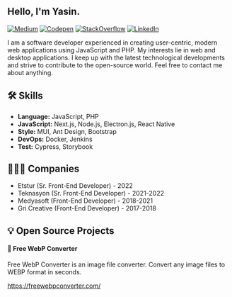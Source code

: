 <h2>Hello, I'm Yasin.</h2>

[![Medium](https://img.shields.io/badge/medium-000000?logo=medium&style=flat&logoColor=white)](https://medium.com/@yasgo)
[![Codepen](https://img.shields.io/badge/codepen-1f2025?logo=codepen&style=flat&logoColor=white)](https://codepen.io/yasgo)
[![StackOverflow](https://img.shields.io/badge/stackoverflow-f48024?logo=stackoverflow&style=flat&logoColor=white)](https://stackoverflow.com/users/6172769/yasgo)
[![LinkedIn](https://img.shields.io/badge/linkedin-0377b5?logo=linkedin&style=flat)](https://www.linkedin.com/in/yasinburakkalkan/)

I am a software developer experienced in creating user-centric, modern web applications using JavaScript and PHP. My interests lie in web and desktop applications. I keep up with the latest technological developments and strive to contribute to the open-source world. Feel free to contact me about anything.


## 🛠️ Skills

-  **Language:**  JavaScript, PHP
-  **JavaScript:**  Next.js, Node.js, Electron.js, React Native
-  **Style:**  MUI, Ant Design, Bootstrap
-  **DevOps:**  Docker, Jenkins
-  **Test:**  Cypress, Storybook

## 👨🏻‍💻 Companies 

- Etstur (Sr. Front-End Developer) - 2022
- Teknasyon (Sr. Front-End Developer) - 2021-2022
- Medyasoft (Front-End Developer) - 2018-2021
- Gri Creative (Front-End Developer) - 2017-2018


## 💡 Open Source Projects

#### 🦎 Free WebP Converter

Free WebP Converter is an image file converter. Convert any image files to WEBP format in seconds.

https://freewebpconverter.com/
